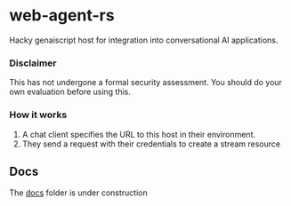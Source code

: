 # web-agent-rs
Hacky genaiscript host for integration into conversational AI applications. 

### Disclaimer
This has not undergone a formal security assessment. You should do your own evaluation before using this.

### How it works
1. A chat client specifies the URL to this host in their environment.
2. They send a request with their credentials to create a stream resource 


## Docs
The [docs](./docs) folder is under construction
